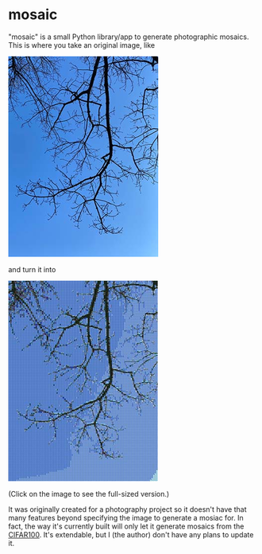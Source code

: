 # mosaic
"mosaic" is a small Python library/app to generate photographic mosaics.  This
is where you take an original image, like

![Original Thumbnail](docs/branch-thumb.jpg)

and turn it into

[![Mosaic Thumbnail](docs/branch-mosaic-thumb.jpg)](docs/branch-mosaic.jpg)

(Click on the image to see the full-sized version.)

It was originally created for a photography project so it doesn't have that many
features beyond specifying the image to generate a mosiac for.  In fact, the way
it's currently built will only let it generate mosaics from the
[CIFAR100](https://www.cs.toronto.edu/~kriz/cifar.html).  It's extendable, but
I (the author) don't have any plans to update it.
